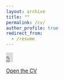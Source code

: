 ```yaml
---
layout: archive
title: ""
permalink: /cv/
author_profile: true
redirect_from:
  - /resume
---
```


<embed width="19" height="27" name="plugin" src="http://yash-vekaria.github.io/files/yash_vekaria_cv.pdf" type="application/pdf">

[Open the CV](http://yash-vekaria.github.io/files/yash_vekaria_cv.pdf)
